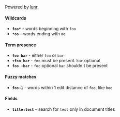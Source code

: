 Powered by [lunr](https://lunrjs.com/)

#### Wildcards
- **`foo*`** - words beginning with `foo` 
- **`*oo`** - words ending with `oo`

#### Term presence
* **`foo bar`** - either `foo` or `bar`
* **`+foo bar`** - `foo` must be present. `bar` optional
* **`foo -bar`** - `foo` optional `bar` shouldn't be present

#### Fuzzy matches
* **`foo~1`** - words within 1 edit distance of `foo`, like `boo`

#### Fields
* **`title:test`** - search for `test` only in document titles